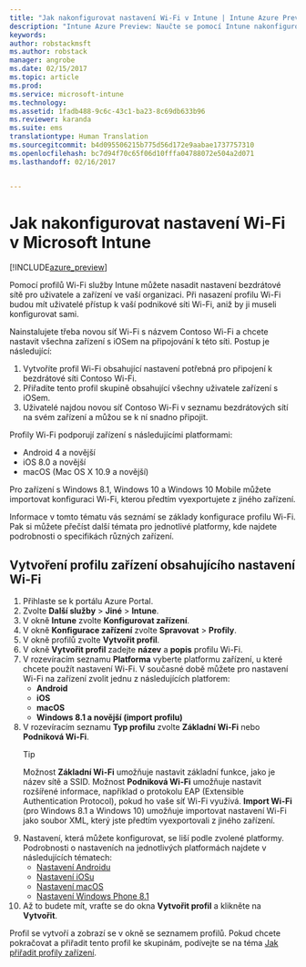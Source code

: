 ```yaml
---
title: "Jak nakonfigurovat nastavení Wi-Fi v Intune | Intune Azure Preview | Dokumentace Microsoftu"
description: "Intune Azure Preview: Naučte se pomocí Intune nakonfigurovat připojení Wi-Fi pro zařízení, která spravujete."
keywords: 
author: robstackmsft
ms.author: robstack
manager: angrobe
ms.date: 02/15/2017
ms.topic: article
ms.prod: 
ms.service: microsoft-intune
ms.technology: 
ms.assetid: 1fadb488-9c6c-43c1-ba23-8c69db633b96
ms.reviewer: karanda
ms.suite: ems
translationtype: Human Translation
ms.sourcegitcommit: b4d095506215b775d56d172e9aabae1737757310
ms.openlocfilehash: bc7d94f70c65f06d10fffa04788072e504a2d071
ms.lasthandoff: 02/16/2017


---
```


# <a name="how-to-configure-wi-fi-settings-in-microsoft-intune"></a>Jak nakonfigurovat nastavení Wi-Fi v Microsoft Intune

[!INCLUDE[azure_preview](../includes/azure_preview.md)]

Pomocí profilů Wi-Fi služby Intune můžete nasadit nastavení bezdrátové sítě pro uživatele a zařízení ve vaší organizaci. Při nasazení profilu Wi-Fi budou mít uživatelé přístup k vaší podnikové síti Wi-Fi, aniž by ji museli konfigurovat sami.

Nainstalujete třeba novou síť Wi-Fi s názvem Contoso Wi-Fi a chcete nastavit všechna zařízení s iOSem na připojování k této síti. Postup je následující:

1. Vytvoříte profil Wi-Fi obsahující nastavení potřebná pro připojení k bezdrátové síti Contoso Wi-Fi.
2. Přiřadíte tento profil skupině obsahující všechny uživatele zařízení s iOSem.
3. Uživatelé najdou novou síť Contoso Wi-Fi v seznamu bezdrátových sítí na svém zařízení a můžou se k ní snadno připojit.

Profily Wi-Fi podporují zařízení s následujícími platformami:

- Android 4 a novější
- iOS 8.0 a novější
- macOS (Mac OS X 10.9 a novější)

Pro zařízení s Windows 8.1, Windows 10 a Windows 10 Mobile můžete importovat konfiguraci Wi-Fi, kterou předtím vyexportujete z jiného zařízení.

Informace v tomto tématu vás seznámí se základy konfigurace profilu Wi-Fi. Pak si můžete přečíst další témata pro jednotlivé platformy, kde najdete podrobnosti o specifikách různých zařízení.

## <a name="create-a-device-profile-containing-wi-fi-settings"></a>Vytvoření profilu zařízení obsahujícího nastavení Wi-Fi

1. Přihlaste se k portálu Azure Portal.
2. Zvolte **Další služby** > **Jiné** > **Intune**.
3. V okně **Intune** zvolte **Konfigurovat zařízení**.
2. V okně **Konfigurace zařízení** zvolte **Spravovat** > **Profily**.
3. V okně profilů zvolte **Vytvořit profil**.
4. V okně **Vytvořit profil** zadejte **název** a **popis** profilu Wi-Fi.
5. V rozevíracím seznamu **Platforma** vyberte platformu zařízení, u které chcete použít nastavení Wi-Fi. V současné době můžete pro nastavení Wi-Fi na zařízení zvolit jednu z následujících platforem:
    - **Android**
    - **iOS**
    - **macOS**
    - **Windows 8.1 a novější (import profilu)**
6. V rozevíracím seznamu **Typ profilu** zvolte **Základní Wi-Fi** nebo **Podniková Wi-Fi**.
    >[!TIP]
    >Možnost **Základní Wi-Fi** umožňuje nastavit základní funkce, jako je název sítě a SSID. Možnost **Podniková Wi-Fi** umožňuje nastavit rozšířené informace, například o protokolu EAP (Extensible Authentication Protocol), pokud ho vaše síť Wi-Fi využívá. **Import Wi-Fi** (pro Windows 8.1 a Windows 10) umožňuje importovat nastavení Wi-Fi jako soubor XML, který jste předtím vyexportovali z jiného zařízení.
7. Nastavení, která můžete konfigurovat, se liší podle zvolené platformy. Podrobnosti o nastaveních na jednotlivých platformách najdete v následujících tématech:
    - [Nastavení Androidu](wi-fi-for-android.md)
    - [Nastavení iOSu](wi-fi-for-ios.md)
    - [Nastavení macOS](wi-fi-for-macos.md)
    - [Nastavení Windows Phone 8.1](wi-fi-import-for-windows-8-1.md)
8. Až to budete mít, vraťte se do okna **Vytvořit profil** a klikněte na **Vytvořit**.

Profil se vytvoří a zobrazí se v okně se seznamem profilů.
Pokud chcete pokračovat a přiřadit tento profil ke skupinám, podívejte se na téma [Jak přiřadit profily zařízení](how-to-assign-device-profiles.md).


